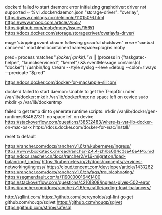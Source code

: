 dockerd failed to start daemon: error initializing graphdriver: driver not supported
~ % vi .docker/daemon.json
  "storage-driver": "overlay",
https://www.cnblogs.com/elnino/p/11015076.html
https://www.imooc.com/article/70557
https://github.com/moby/moby/issues/15651
https://docs.docker.com/storage/storagedriver/overlayfs-driver/

msg="stopping event stream following graceful shutdown" error="context canceled" module=libcontainerd namespace=plugins.moby


pred='process matches ".*(ocker|vpnkit).*"\n  || (process in {"taskgated-helper", "launchservicesd", "kernel"} && eventMessage contains[c] "docker")'
/usr/bin/log stream --style syslog --level=debug --color=always --predicate "$pred"

https://docs.docker.com/docker-for-mac/apple-silicon/


dockerd failed to start daemon: Unable to get the TempDir under /var/lib/docker: mkdir /var/lib/docker/tmp: no space left on device
sudo mkdir -p  /var/lib/docker/tmp

failed to get temp dir to generate runtime scripts: mkdir /var/lib/docker/gen-runtimes684627311: no space left on device
https://stackoverflow.com/questions/38532483/where-is-var-lib-docker-on-mac-os-x
https://docs.docker.com/docker-for-mac/install/

reset to default 


https://rancher.com/docs/rancher/v1.6/zh/kubernetes/ingress/
https://www.bookstack.cn/read/rancher-2.4.4-zh/be884c3ea48a4f4b.md
https://docs.rancher.cn/docs/rancher2/v1.6-migration/load-balancing/_index/
https://kubernetes.io/zh/docs/concepts/services-networking/ingress/
https://cloud.tencent.com/developer/article/1433262
https://rancher.com/docs/rancher/v1.6/zh/faqs/troubleshooting/
https://segmentfault.com/a/1190000016461400
https://stackoverflow.com/questions/42101808/ingress-gives-502-error
https://rancher.com/docs/rancher/v1.6/en/cattle/adding-load-balancers/

http://sqllint.com/
https://github.com/joereynolds/sql-lint
go get github.com/houqp/sqlvet
https://github.com/houqp/sqlvet
https://github.com/stripe/safesql

